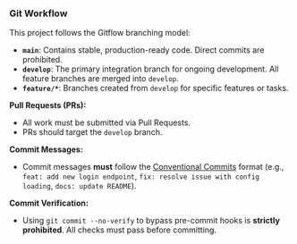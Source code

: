 ### Git Workflow

This project follows the Gitflow branching model:

*   **`main`**: Contains stable, production-ready code. Direct commits are prohibited.
*   **`develop`**: The primary integration branch for ongoing development. All feature branches are merged into `develop`.
*   **`feature/*`**: Branches created from `develop` for specific features or tasks.

**Pull Requests (PRs):**

*   All work must be submitted via Pull Requests.
*   PRs should target the `develop` branch.

**Commit Messages:**

*   Commit messages **must** follow the [Conventional Commits](https://www.conventionalcommits.org/en/v1.0.0/) format (e.g., `feat: add new login endpoint`, `fix: resolve issue with config loading`, `docs: update README`).

**Commit Verification:**

*   Using `git commit --no-verify` to bypass pre-commit hooks is **strictly prohibited**. All checks must pass before committing.